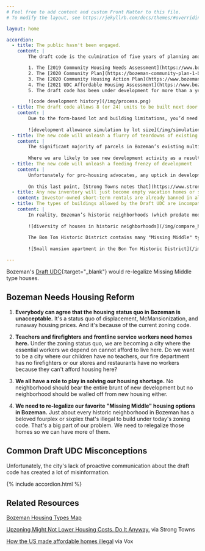 ```yaml
---
# Feel free to add content and custom Front Matter to this file.
# To modify the layout, see https://jekyllrb.com/docs/themes/#overriding-theme-defaults

layout: home

accordion: 
  - title: The public hasn't been engaged.
    content: |
        The draft code is the culmination of five years of planning and analysis to help meet the community’s housing needs, including thousands of community touchpoints and inputs along the way:

        1. The [2019 Community Housing Needs Assessment](https://www.bozeman.net/departments/economic-development/community-housing/community-housing-action-plan/community-housing-needs-assessment) identified a need for 5,600 additional dwelling units by 2025 stated, plainly, that "_more housing and more diversity in housing is needed._"
        2. The [2020 Community Plan](https://bozeman-community-plan-1-bozeman.hub.arcgis.com) recommends to, “_Promote housing diversity, including missing-middle housing;” “increase required minimum densities in residential neighborhoods;_” and, to "_complete the transition to a form-based code._"
        3. The [2020 Community Housing Action Plan](https://www.bozeman.net/departments/economic-development/community-housing/community-housing-action-plan) identified unzoning a priority strategy.
        4. The [2021 UDC Affordable Housing Assessment](https://www.bozeman.net/home/showpublisheddocument/12096/637871809455388253) notes that, with “_little developable land available, any effort to increase the quantity of housing available while decreasing cost will have to allow increased residential density in the existing zoning districts through infill and redevelopment._” The plan recommends to “_establish a more detailed menu of multi-household building classifications, such as small (up to 6 units), medium (6-18 units), and large (18 units and over)_,” and that, “_Bozeman move to eliminate the lot-area-per-dwelling-unit regulations_.”
        5. The draft code has been under development for more than a year with [press coverage](https://www.bozemandailychronicle.com/news/city/bozeman-releases-draft-of-development-code-rewrite/article_36e68ee6-474f-11ee-bfaf-3feb89b61e16.html) and [numerous public engagement opportunities](https://engage.bozeman.net/16906/widgets/55265/documents/44995).

        ![code development history](/img/process.png)
  - title: The draft code allows 8 (or 24) units to be built next door.
    content: |
        Due to the form-based lot and building limitations, you’d need a large lot (or tiny units) to create an 8-unit building in R-A or a 24-unit building in R-B. In general, building eight units (of at least 600 SF each), is dimensionally impossible on lots less than 7,500 SF and is improbable under a more realistic set of assumptions (a bedroom-count maximizing mix of average size one- and two-bedroom units) on lots less than 11,000 SF.
        
        ![development allowance simulation by lot size](/img/simulation.png)
  - title: The new code will unleash a flurry of teardowns of existing functional and affordable housing
    content: |
        The significant majority of parcels in Bozeman’s existing multifamily zones (even in areas zoned R-4) remain single-family residences because scraping existing functional housing is extremely expensive. “Scrapes” in residential areas (downtown is different) typically only happen a) for a future owner-occupant who isn’t trying to make a profit; or b) when the remaining economic value of a structure is close to zero. The draft code does not improve the economics of scraping functional housing for new construction.
        
        Where we are likely to see new development activity as a result of this code change is in newly legalized backyard additions and internal divisions (e.g. creation of basement apartments), and subdivision of existing large lots—all of which will produce new housing units at a much lower price point than scraping existing functioning housing.
  - title: The new code will unleash a feeding frenzy of development
    content: |
        Unfortunately for pro-housing advocates, any uptick in development activity is likely to be modest at best. For any increase in development activity to occur there must be a) a business case that is profitable under the new code that wouldn’t be allowable or profitable under the current code; b) an increase in the number of willing sellers; and, 3) a developer with an interest in doing one-off infill projects. 
    
        On this last point, [Strong Towns notes that](https://www.strongtowns.org/journal/2023/4/26/upzoning-might-not-lower-housing-costs-do-it-anyway), “_the kind of infill builder who builds small apartment buildings on single residential lots is almost an extinct species in many cities. Large development companies buy up whole city blocks to build 5-over-1 apartment buildings, or they create new subdivisions in the suburbs. They are largely not interested in one-off, small-scale infill projects. You can change your zoning code to legalize such projects, but who is going to build them?_”
  - title: Any new inventory will just become empty vacation homes or short-term rentals
    content: Investor-owned short-term rentals are already banned in all residential areas (and the Bozeman’s rules and enforcement are getting stricter) and owner-occupancy rates in Bozeman are actually trending upward. I used Montana Cadastral data in in March 2019 to determine that 61.7% of Bozeman’s residential parcels were owner occupied (a parcel is assumed to be owner-occupied if the tax bill mailing address is the same as the street address).  I measured again in September 2022 and found that this number had actually increased to 62.4%. Downtown developments may differ (and that's not a bad thing—see the [Yuppy Fishtank](https://southernurbanism.org/blog/in-defense-of-yuppie-fishbowls) thesis), but rates of owner-occupancy in Bozeman's residential neighborhoods are actually increasing.
  - title: The types of buildings allowed by the Draft UDC are incompatible with historic norms
    content: |
        In reality, Bozeman’s historic neighborhoods (which predate modern Euclidean zoning) are chock full of small apartments, internally subdivided houses, fourplexes, five-plexes, and even higher density 24- to 50-unit apartment buildings. [This map](https://maps.arcgis.com/apps/mapviewer/index.html?webmap=6fcc977947ae43d0adfc81c6edbb1b9b) (screenshot below) illustrates this diversity of housing types (consistent with the R-A category) in the historic neighborhoods south of Main Street.
        
        ![diversity of houses in historic neighborhoods](/img/compare_historic_neighborhoods.png)
        
        The Bon Ton Historic District contains many "Missing Middle" type structures, such as the building shown below, which is internally subdivided into five apartments. Under current zoning rules, if this structure burned down, whatever replaced it could only be the home for one household.
        
        ![Small mansion apartment in the Bon Ton Historic District](/img/5_unit_small_mansion_apartments_s_grand.jpeg)

---
```

Bozeman's [Draft UDC](http://engage.bozeman.net/udc){:target="_blank"} would re-legalize Missing Middle type houses. 

## Bozeman Needs Housing Reform

1. **Everybody can agree that the housing status quo in Bozeman is unacceptable.** It's a status quo of displacement, McMansionization, and runaway housing prices. And it's because of the current zoning code. 

2. **Teachers and firefighters and frontline service workers need homes here.** Under the zoning status quo, we are becoming a city where the essential workers we depend on cannot afford to live here. Do we want to be a city where our children have no teachers, our fire department has no firefighters or our stores and restaurants have no workers because they can't afford housing here?

3. **We all have a role to play in solving our housing shortage.** No neighborhood should bear the entire brunt of new development but no neighborhood should be walled off from new housing either.

4. **We need to re-legalize our favorite "Missing Middle" housing options in Bozeman.** Just about every historic neighborhood in Bozeman has a beloved fourplex or sixplex that's illegal to build under today's zoning code. That's a big part of our problem. We need to relegalize those homes so we can have more of them.

## Common Draft UDC Misconceptions

Unfortunately, the city's lack of proactive communication about the draft code has created a lot of misinformation. 

{% include accordion.html %}


## Related Resources
[Bozeman Housing Types Map](https://maps.arcgis.com/apps/mapviewer/index.html?webmap=6fcc977947ae43d0adfc81c6edbb1b9b)

[Upzoning Might Not Lower Housing Costs. Do It Anyway.](https://www.strongtowns.org/journal/2023/4/26/upzoning-might-not-lower-housing-costs-do-it-anyway) via Strong Towns

[How the US made affordable homes illegal](https://youtu.be/0Flsg_mzG-M?si=bCYhr8-kb1AGtc5o) via Vox


